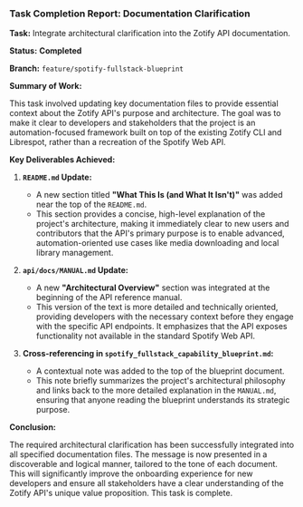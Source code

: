 ### **Task Completion Report: Documentation Clarification**

**Task:** Integrate architectural clarification into the Zotify API documentation.

**Status:** **Completed**

**Branch:** `feature/spotify-fullstack-blueprint`

**Summary of Work:**

This task involved updating key documentation files to provide essential context about the Zotify API's purpose and architecture. The goal was to make it clear to developers and stakeholders that the project is an automation-focused framework built on top of the existing Zotify CLI and Librespot, rather than a recreation of the Spotify Web API.

**Key Deliverables Achieved:**

1.  **`README.md` Update:**
    *   A new section titled **"What This Is (and What It Isn't)"** was added near the top of the `README.md`.
    *   This section provides a concise, high-level explanation of the project's architecture, making it immediately clear to new users and contributors that the API's primary purpose is to enable advanced, automation-oriented use cases like media downloading and local library management.

2.  **`api/docs/MANUAL.md` Update:**
    *   A new **"Architectural Overview"** section was integrated at the beginning of the API reference manual.
    *   This version of the text is more detailed and technically oriented, providing developers with the necessary context before they engage with the specific API endpoints. It emphasizes that the API exposes functionality not available in the standard Spotify Web API.

3.  **Cross-referencing in `spotify_fullstack_capability_blueprint.md`:**
    *   A contextual note was added to the top of the blueprint document.
    *   This note briefly summarizes the project's architectural philosophy and links back to the more detailed explanation in the `MANUAL.md`, ensuring that anyone reading the blueprint understands its strategic purpose.

**Conclusion:**

The required architectural clarification has been successfully integrated into all specified documentation files. The message is now presented in a discoverable and logical manner, tailored to the tone of each document. This will significantly improve the onboarding experience for new developers and ensure all stakeholders have a clear understanding of the Zotify API's unique value proposition. This task is complete.

